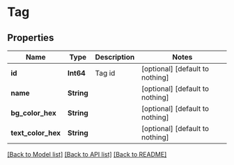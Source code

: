 # Tag


## Properties
Name | Type | Description | Notes
------------ | ------------- | ------------- | -------------
**id** | **Int64** | Tag id | [optional] [default to nothing]
**name** | **String** |  | [optional] [default to nothing]
**bg_color_hex** | **String** |  | [optional] [default to nothing]
**text_color_hex** | **String** |  | [optional] [default to nothing]


[[Back to Model list]](../README.md#models) [[Back to API list]](../README.md#api-endpoints) [[Back to README]](../README.md)


